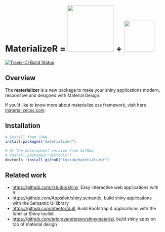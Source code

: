 
<!-- README.md is generated from README.Rmd. Please edit that file -->

# MaterializeR = <img src="http://materializecss.com/res/materialize.svg" width="150"> + <img src="https://www.rstudio.com/wp-content/uploads/2014/04/shiny-400x464.png" height="100">

[![Travis-CI Build
Status](https://travis-ci.org/TuSKan/materializer.svg?branch=master)](https://travis-ci.org/TuSKan/materializer)

## Overview

The **materializer** is a new package to make your shiny applications
modern, responsive and designed with Material Design.

If you’d like to know more about materialize css framework, visit here
[materializecss.com](http://materializecss.com/).

## Installation

``` r
# Install from CRAN
install.packages("materializer")

# Or the development version from GitHub
# install.packages("devtools")
devtools::install_github("tuskan/materializer")
```

## Related work

  - <https://github.com/rstudio/shiny>, Easy interactive web
    applications with R
  - <https://github.com/Appsilon/shiny.semantic>, build shiny
    applications with the Semantic UI library
  - <https://github.com/nteetor/dull>, Build Bootstrap 4 applications
    with the familiar Shiny toolkit.
  - <https://github.com/ericrayanderson/shinymaterial>, build shiny apps
    on top of material design
